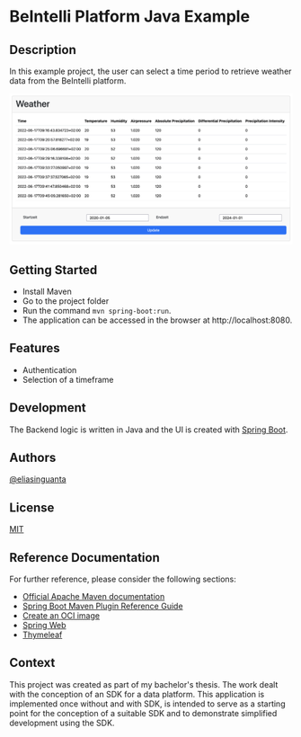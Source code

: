 # BeIntelli Platform Java Example

## Description
In this example project, the user can select a time period to retrieve weather data from the BeIntelli platform.

![web-interface](screenshot.png)


## Getting Started
- Install Maven
- Go to the project folder
- Run the command `mvn spring-boot:run`.
- The application can be accessed in the browser at http://localhost:8080.

## Features
- Authentication
- Selection of a timeframe

## Development
The Backend logic is written in Java and the UI is created with [Spring Boot](https://spring.io/projects/spring-boot).

## Authors

[@eliasinguanta](https://gitlab.com/eliasinguanta)



## License

[MIT](https://opensource.org/license/mit)

## Reference Documentation
For further reference, please consider the following sections:

* [Official Apache Maven documentation](https://maven.apache.org/guides/index.html)
* [Spring Boot Maven Plugin Reference Guide](https://docs.spring.io/spring-boot/docs/3.2.2/maven-plugin/reference/html/)
* [Create an OCI image](https://docs.spring.io/spring-boot/docs/3.2.2/maven-plugin/reference/html/#build-image)
* [Spring Web](https://docs.spring.io/spring-boot/docs/3.2.2/reference/htmlsingle/index.html#web)
* [Thymeleaf](https://docs.spring.io/spring-boot/docs/3.2.2/reference/htmlsingle/index.html#web.servlet.spring-mvc.template-engines)

## Context
This project was created as part of my bachelor's thesis. The work dealt with the conception of an SDK for a data platform. This application is implemented once without and with SDK, is intended to serve as a starting point for the conception of a suitable SDK and to demonstrate simplified development using the SDK.